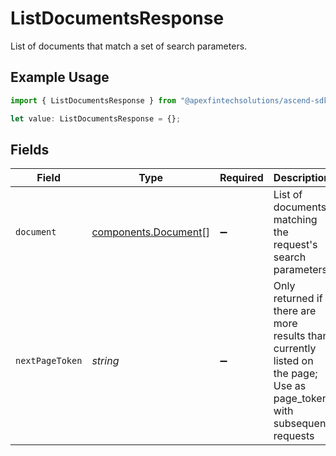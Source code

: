 # ListDocumentsResponse

List of documents that match a set of search parameters.

## Example Usage

```typescript
import { ListDocumentsResponse } from "@apexfintechsolutions/ascend-sdk/models/components";

let value: ListDocumentsResponse = {};
```

## Fields

| Field                                                                                                                 | Type                                                                                                                  | Required                                                                                                              | Description                                                                                                           |
| --------------------------------------------------------------------------------------------------------------------- | --------------------------------------------------------------------------------------------------------------------- | --------------------------------------------------------------------------------------------------------------------- | --------------------------------------------------------------------------------------------------------------------- |
| `document`                                                                                                            | [components.Document](../../models/components/document.md)[]                                                          | :heavy_minus_sign:                                                                                                    | List of documents matching the request's search parameters                                                            |
| `nextPageToken`                                                                                                       | *string*                                                                                                              | :heavy_minus_sign:                                                                                                    | Only returned if there are more results than currently listed on the page; Use as page_token with subsequent requests |